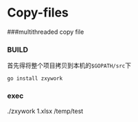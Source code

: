 # Copy-files
###multithreaded copy file 
### BUILD
首先得将整个项目拷贝到本机的`$GOPATH/src`下

`go install zxywork`

### exec

./zxywork 1.xlsx /temp/test


